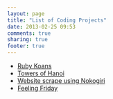 ```yaml
---
layout: page
title: "List of Coding Projects"
date: 2013-02-25 09:53
comments: true
sharing: true
footer: true
---
```

<ul>
  <li><a href="https://github.com/awijnen/ruby_koans">Ruby Koans</a></li>
  <li><a href="https://github.com/awijnen/ruby_exercises/blob/master/Tower_of_Hanoi.rb">Towers of Hanoi</a></li>
  <li><a href="https://github.com/awijnen/flatiron_students_scrape">Website scrape using Nokogiri</a></li>
  <li><a href="http://feelingfriday.me/">Feeling Friday</a></li>
</ul>